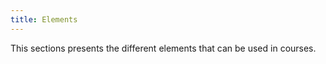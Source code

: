 ```yaml
---
title: Elements
---
```


This sections presents the different elements that can be used in courses.
